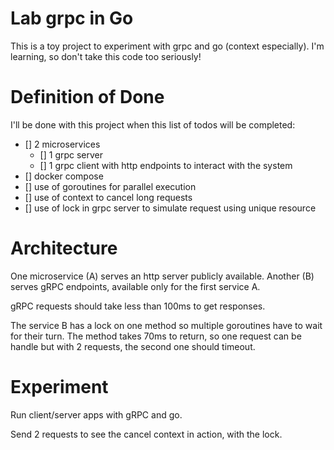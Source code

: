 # Lab grpc in Go

This is a toy project to experiment with grpc and go (context especially).
I'm learning, so don't take this code too seriously!

# Definition of Done

I'll be done with this project when this list of todos will be completed:

- [] 2 microservices
  - [] 1 grpc server
  - [] 1 grpc client with http endpoints to interact with the system
- [] docker compose
- [] use of goroutines for parallel execution
- [] use of context to cancel long requests
- [] use of lock in grpc server to simulate request using unique resource


# Architecture

One microservice (A) serves an http server publicly available.
Another (B) serves gRPC endpoints, available only for the first service A.

gRPC requests should take less than 100ms to get responses.

The service B has a lock on one method so multiple goroutines have to wait for their turn.
The method takes 70ms to return, so one request can be handle but with 2 requests, the second one should timeout.

# Experiment

Run client/server apps with gRPC and go.

Send 2 requests to see the cancel context in action, with the lock.
